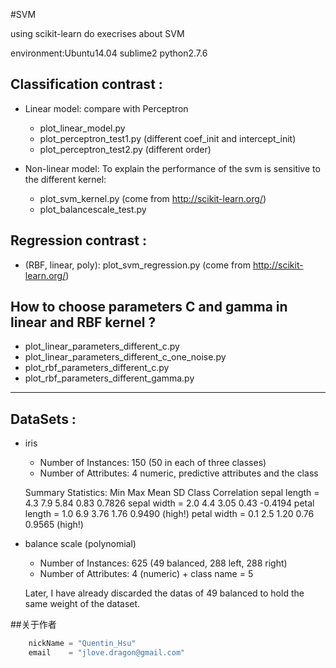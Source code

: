 #SVM

using scikit-learn do execrises about SVM

environment:Ubuntu14.04 sublime2 python2.7.6

##  Classification contrast :
* Linear model: compare with Perceptron
    * plot_linear_model.py
    * plot_perceptron_test1.py (different coef_init and intercept_init)
    * plot_perceptron_test2.py (different order)

* Non-linear model: To explain the performance of the svm is sensitive to the different kernel:
    * plot_svm_kernel.py (come from http://scikit-learn.org/)
    * plot_balancescale_test.py


## Regression contrast :
* (RBF, linear, poly): plot_svm_regression.py (come from http://scikit-learn.org/)

## 	How to choose parameters C and gamma in linear and RBF kernel ?
* plot_linear_parameters_different_c.py
* plot_linear_parameters_different_c_one_noise.py
* plot_rbf_parameters_different_c.py
* plot_rbf_parameters_different_gamma.py

****************************************************************************

## DataSets :
* iris
	* Number of Instances: 150 (50 in each of three classes)
	* Number of Attributes: 4 numeric, predictive attributes and the class

	Summary Statistics:
	         	   Min  Max   Mean    SD   Class Correlation
   	sepal length = 4.3  7.9   5.84  0.83    0.7826
    sepal width  = 2.0  4.4   3.05  0.43   -0.4194
   	petal length = 1.0  6.9   3.76  1.76    0.9490  (high!)
    petal width  = 0.1  2.5   1.20  0.76    0.9565  (high!)

*	balance scale (polynomial)
	*	Number of Instances: 625 (49 balanced, 288 left, 288 right)
	*	Number of Attributes: 4 (numeric) + class name = 5

	Later, I have already discarded the datas of 49 balanced to hold the same weight of the dataset.


##关于作者

```javascript
    nickName = "Quentin_Hsu"
    email    = "jlove.dragon@gmail.com"
```
